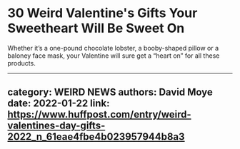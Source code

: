 # 30 Weird Valentine's Gifts Your Sweetheart Will Be Sweet On

Whether it’s a one-pound chocolate lobster, a booby-shaped pillow or a baloney face mask, your Valentine will sure get a “heart on” for all these products.

---
category: WEIRD NEWS
authors: David Moye
date: 2022-01-22
link: https://www.huffpost.com/entry/weird-valentines-day-gifts-2022_n_61eae4fbe4b023957944b8a3
---
